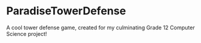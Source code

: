 # ParadiseTowerDefense
 A cool tower defense game, created for my culminating Grade 12 Computer Science project!
